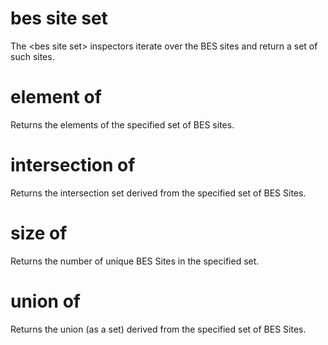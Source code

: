 # bes site set

The &lt;bes site set&gt; inspectors iterate over the BES sites and return a set of such sites.

# element of <bes site set>

Returns the elements of the specified set of BES sites.

# intersection of <bes site set>

Returns the intersection set derived from the specified set of BES Sites.

# size of <bes site set>

Returns the number of unique BES Sites in the specified set.

# union of <bes site set>

Returns the union (as a set) derived from the specified set of BES Sites.
